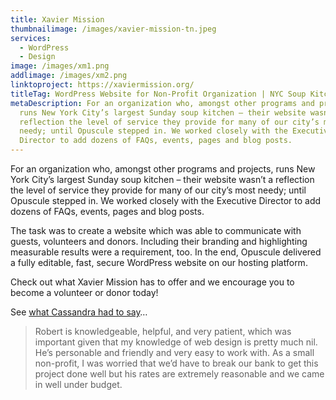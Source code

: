 ```yaml
---
title: Xavier Mission
thumbnailimage: /images/xavier-mission-tn.jpeg
services:
  - WordPress
  - Design
image: /images/xm1.png
addlimage: /images/xm2.png
linktoproject: https://xaviermission.org/
titleTag: WordPress Website for Non-Profit Organization | NYC Soup Kitchen
metaDescription: For an organization who, amongst other programs and projects,
  runs New York City’s largest Sunday soup kitchen – their website wasn’t a
  reflection the level of service they provide for many of our city’s most
  needy; until Opuscule stepped in. We worked closely with the Executive
  Director to add dozens of FAQs, events, pages and blog posts.
---
```

For an organization who, amongst other programs and projects, runs New York City’s largest Sunday soup kitchen – their website wasn’t a reflection the level of service they provide for many of our city’s most needy; until Opuscule stepped in. We worked closely with the Executive Director to add dozens of FAQs, events, pages and blog posts.

The task was to create a website which was able to communicate with guests, volunteers and donors. Including their branding and highlighting measurable results were a requirement, too. In the end, Opuscule delivered a fully editable, fast, secure WordPress website on our hosting platform.

Check out what Xavier Mission has to offer and we encourage you to become a volunteer or donor today!

See [what Cassandra had to say](https://goo.gl/maps/4cexbWHPCWR2)…

> Robert is knowledgeable, helpful, and very patient, which was important given that my knowledge of web design is pretty much nil. He’s personable and friendly and very easy to work with. As a small non-profit, I was worried that we’d have to break our bank to get this project done well but his rates are extremely reasonable and we came in well under budget.